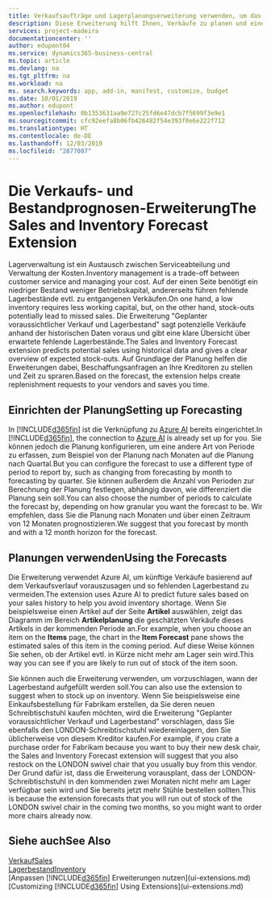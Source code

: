 ```yaml
---
title: Verkaufsaufträge und Lagerplanungserweiterung verwenden, um das Lager zu verwalten | Microsoft Docs
description: Diese Erweiterung hilft Ihnen, Verkäufe zu planen und eine klare Übersicht über erwartete fehlende Lagerbestände zu erhalten und hilft Ihnen sogar dabei, Lagerauffüllungsanfragen an Verkäufer zu stellen.
services: project-madeira
documentationcenter: ''
author: edupont04
ms.service: dynamics365-business-central
ms.topic: article
ms.devlang: na
ms.tgt_pltfrm: na
ms.workload: na
ms. search.keywords: app, add-in, manifest, customize, budget
ms.date: 10/01/2019
ms.author: edupont
ms.openlocfilehash: 0b1353631aa9e727c25fd6e47dcb7f5699f3e9e1
ms.sourcegitcommit: cfc92eefa8b06fb426482f54e393f0e6e222f712
ms.translationtype: HT
ms.contentlocale: de-DE
ms.lasthandoff: 12/03/2019
ms.locfileid: "2877087"
---
```

# <a name="the-sales-and-inventory-forecast-extension"></a><span data-ttu-id="211ef-103">Die Verkaufs- und Bestandprognosen-Erweiterung</span><span class="sxs-lookup"><span data-stu-id="211ef-103">The Sales and Inventory Forecast Extension</span></span>
<span data-ttu-id="211ef-104">Lagerverwaltung ist ein Austausch zwischen Serviceabteilung und Verwaltung der Kosten.</span><span class="sxs-lookup"><span data-stu-id="211ef-104">Inventory management is a trade-off between customer service and managing your cost.</span></span> <span data-ttu-id="211ef-105">Auf der einen Seite benötigt ein niedriger Bestand weniger Betriebskapital, andererseits führen fehlende Lagerbestände evtl. zu entgangenen Verkäufen.</span><span class="sxs-lookup"><span data-stu-id="211ef-105">On one hand, a low inventory requires less working capital, but, on the other hand, stock-outs potentially lead to missed sales.</span></span> <span data-ttu-id="211ef-106">Die Erweiterung "Geplanter voraussichtlicher Verkauf und Lagerbestand" sagt potenzielle Verkäufe anhand der historischen Daten voraus und gibt eine klare Übersicht über erwartete fehlende Lagerbestände.</span><span class="sxs-lookup"><span data-stu-id="211ef-106">The Sales and Inventory Forecast extension predicts potential sales using historical data and gives a clear overview of expected stock-outs.</span></span> <span data-ttu-id="211ef-107">Auf Grundlage der Planung helfen die Erweiterungen dabei, Beschaffungsanfragen an Ihre Kreditoren zu stellen und Zeit zu spraren.</span><span class="sxs-lookup"><span data-stu-id="211ef-107">Based on the forecast, the extension helps create replenishment requests to your vendors and saves you time.</span></span>  

## <a name="setting-up-forecasting"></a><span data-ttu-id="211ef-108">Einrichten der Planung</span><span class="sxs-lookup"><span data-stu-id="211ef-108">Setting up Forecasting</span></span>
<span data-ttu-id="211ef-109">In [!INCLUDE[d365fin](includes/d365fin_md.md)] ist die Verknüpfung zu [Azure AI](https://azure.microsoft.com/overview/ai-platform/) bereits eingerichtet.</span><span class="sxs-lookup"><span data-stu-id="211ef-109">In [!INCLUDE[d365fin](includes/d365fin_md.md)], the connection to [Azure AI](https://azure.microsoft.com/overview/ai-platform/) is already set up for you.</span></span> <span data-ttu-id="211ef-110">Sie können jedoch die Planung konfigurieren, um eine andere Art von Periode zu erfassen, zum Beispiel von der Planung nach Monaten auf die Planung nach Quartal.</span><span class="sxs-lookup"><span data-stu-id="211ef-110">But you can configure the forecast to use a different type of period to report by, such as changing from forecasting by month to forecasting by quarter.</span></span> <span data-ttu-id="211ef-111">Sie können außerdem die Anzahl von Perioden zur Berechnung der Planung festlegen, abhängig davon, wie differenziert die Planung sein soll.</span><span class="sxs-lookup"><span data-stu-id="211ef-111">You can also choose the number of periods to calculate the forecast by, depending on how granular you want the forecast to be.</span></span> <span data-ttu-id="211ef-112">Wir empfehlen, dass Sie die Planung nach Monaten und über einen Zeitraum von 12 Monaten prognostizieren.</span><span class="sxs-lookup"><span data-stu-id="211ef-112">We suggest that you forecast by month and with a 12 month horizon for the forecast.</span></span>  

## <a name="using-the-forecasts"></a><span data-ttu-id="211ef-113">Planungen verwenden</span><span class="sxs-lookup"><span data-stu-id="211ef-113">Using the Forecasts</span></span>
<span data-ttu-id="211ef-114">Die Erweiterung verwendet Azure AI, um künftige Verkäufe basierend auf dem Verkaufsverlauf vorauszusagen und so fehlenden Lagerbestand zu vermeiden.</span><span class="sxs-lookup"><span data-stu-id="211ef-114">The extension uses Azure AI to predict future sales based on your sales history to help you avoid inventory shortage.</span></span> <span data-ttu-id="211ef-115">Wenn Sie beispielsweise einen Artikel auf der Seite **Artikel** auswählen, zeigt das Diagramm im Bereich **Artikelplanung** die geschätzten Verkäufe dieses Artikels in der kommenden Periode an.</span><span class="sxs-lookup"><span data-stu-id="211ef-115">For example, when you choose an item on the **Items** page, the chart in the **Item Forecast** pane shows the estimated sales of this item in the coming period.</span></span> <span data-ttu-id="211ef-116">Auf diese Weise können Sie sehen, ob der Artikel evtl. in Kürze nicht mehr am Lager sein wird.</span><span class="sxs-lookup"><span data-stu-id="211ef-116">This way you can see if you are likely to run out of stock of the item soon.</span></span>  

<span data-ttu-id="211ef-117">Sie können auch die Erweiterung verwenden, um vorzuschlagen, wann der Lagerbestand aufgefüllt werden soll.</span><span class="sxs-lookup"><span data-stu-id="211ef-117">You can also use the extension to suggest when to stock up on inventory.</span></span> <span data-ttu-id="211ef-118">Wenn Sie beispielsweise eine Einkaufsbestellung für Fabrikam erstellen, da Sie deren neuen Schreibtischstuhl kaufen möchten, wird die Erweiterung "Geplanter voraussichtlicher Verkauf und Lagerbestand" vorschlagen, dass Sie ebenfalls den LONDON-Schreibtischstuhl wiedereinlagern, den Sie üblicherweise von diesem Kreditor kaufen.</span><span class="sxs-lookup"><span data-stu-id="211ef-118">For example, if you crate a purchase order for Fabrikam because you want to buy their new desk chair, the Sales and Inventory Forecast extension will suggest that you also restock on the LONDON swivel chair that you usually buy from this vendor.</span></span> <span data-ttu-id="211ef-119">Der Grund dafür ist, dass die Erweiterung vorausplant, dass der LONDON-Schreibtischstuhl in den kommenden zwei Monaten nicht mehr am Lager verfügbar sein wird und Sie bereits jetzt mehr Stühle bestellen sollten.</span><span class="sxs-lookup"><span data-stu-id="211ef-119">This is because the extension forecasts that you will run out of stock of the LONDON swivel chair in the coming two months, so you might want to order more chairs already now.</span></span>  

## <a name="see-also"></a><span data-ttu-id="211ef-120">Siehe auch</span><span class="sxs-lookup"><span data-stu-id="211ef-120">See Also</span></span>
[<span data-ttu-id="211ef-121">Verkauf</span><span class="sxs-lookup"><span data-stu-id="211ef-121">Sales</span></span>](sales-manage-sales.md)  
[<span data-ttu-id="211ef-122">Lagerbestand</span><span class="sxs-lookup"><span data-stu-id="211ef-122">Inventory</span></span>](inventory-manage-inventory.md)  
<span data-ttu-id="211ef-123">[Anpassen [!INCLUDE[d365fin](includes/d365fin_md.md)] Erweiterungen nutzen](ui-extensions.md)</span><span class="sxs-lookup"><span data-stu-id="211ef-123">[Customizing [!INCLUDE[d365fin](includes/d365fin_md.md)] Using Extensions](ui-extensions.md)</span></span>  
